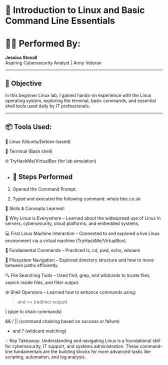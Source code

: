 
 # 🐧 Introduction to Linux and Basic Command Line Essentials
# 🧍🏽 Performed By:
**Jessica Stovall**  
Aspiring Cybersecurity Analyst | Army Veteran 

---

## 📌 Objective
In this beginner Linux lab, I gained hands-on experience with the Linux operating system, exploring the terminal, basic commands, and essential shell tools used daily by IT professionals.


---

## 📦 Tools Used:

🐧 Linux (Ubuntu/Debian-based)

🔐 Terminal (Bash shell)

🌐 TryHackMe/VirtualBox (for lab simulation)

- ## 🧪 Steps Performed
1. Opened the Command Prompt.

2. Typed and executed the following command: whois bbc.co.uk
 

🧠 Skills & Concepts Learned:

📖 Why Linux is Everywhere – Learned about the widespread use of Linux in servers, cybersecurity, cloud platforms, and embedded systems.

💻 First Linux Machine Interaction – Connected to and explored a live Linux environment via a virtual machine (TryHackMe/VirtualBox).

🧾 Fundamental Commands – Practiced ls, cd, pwd, echo, whoami

📂 Filesystem Navigation – Explored directory structure and how to move between paths efficiently.

🔍 File Searching Tools – Used find, grep, and wildcards to locate files, search inside files, and filter output.

⚙️ Shell Operators – Learned how to enhance commands using:

> and >> (redirect output)

| (pipe to chain commands)

&& / || (command chaining based on success or failure)

* and ? (wildcard matching)

💡 Key Takeaway:
Understanding and navigating Linux is a foundational skill for cybersecurity, IT support, and systems administration. These command-line fundamentals are the building blocks for more advanced tasks like scripting, automation, and log analysis.



